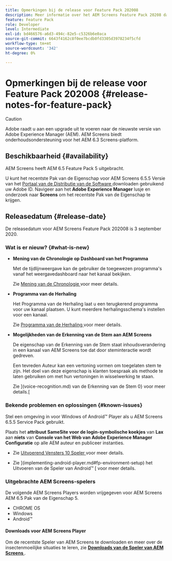 ```yaml
---
title: Opmerkingen bij de release voor Feature Pack 202008
description: Meer informatie over het AEM Screens Feature Pack 20208 dat op 3 september 2020 is uitgebracht.
feature: Feature Pack
role: Developer
level: Intermediate
exl-id: bd466576-a6d3-494c-82e5-c5326b6e0aca
source-git-commit: 6643f4162c8f0ee7bcdb0fd3305d3978234f5cfd
workflow-type: tm+mt
source-wordcount: '342'
ht-degree: 0%

---
```


# Opmerkingen bij de release voor Feature Pack 202008 {#release-notes-for-feature-pack}

>[!CAUTION]
>
>Adobe raadt u aan een upgrade uit te voeren naar de nieuwste versie van Adobe Experience Manager (AEM). AEM Screens biedt onderhoudsondersteuning voor het AEM 6.3 Screens-platform.

## Beschikbaarheid {#availability}

AEM Screens heeft AEM 6.5 Feature Pack 5 uitgebracht.

U kunt het recentste Pak van de Eigenschap voor AEM Screens 6.5.5 Versie van het [ Portaal van de Distributie van de Software ](https://experience.adobe.com/#/downloads/content/software-distribution/en/aem.html) downloaden gebruikend uw Adobe ID. Navigeer aan het **Adobe Experience Manager** lusje en onderzoek naar **Screens** om het recentste Pak van de Eigenschap te krijgen.

## Releasedatum {#release-date}

De releasedatum voor AEM Screens Feature Pack 202008 is 3 september 2020.

### Wat is er nieuw? {#what-is-new}

* **Mening van de Chronologie op Dashboard van het Programma**

  Met de tijdlijnweergave kan de gebruiker de toegewezen programma&#39;s vanaf het weergavedashboard naar het kanaal bekijken.

  Zie [ Mening van de Chronologie ](/help/user-guide/channel-assignment-latest-fp.md#timeline-view) voor meer details.

* **Programma van de Herhaling**

  Het Programma van de Herhaling laat u een terugkerend programma voor uw kanaal plaatsen. U kunt meerdere herhalingsschema&#39;s instellen voor een kanaal.

  Zie [ Programma van de Herhaling ](/help/user-guide/channel-assignment-latest-fp.md#recurrence-schedule) voor meer details.

* **Mogelijkheden van de Erkenning van de Stem aan AEM Screens**

  De eigenschap van de Erkenning van de Stem staat inhoudsverandering in een kanaal van AEM Screens toe dat door steminteractie wordt gedreven.

  Een tevreden Auteur kan een vertoning vormen om toegelaten stem te zijn. Het doel van deze eigenschap is klanten toespraak als methode te laten gebruiken om met hun vertoningen in wisselwerking te staan.

  Zie ](voice-recognition.md) van de Erkenning van de Stem 0} voor meer details.[

### Bekende problemen en oplossingen {#known-issues}

Stel een omgeving in voor Windows of Android™ Player als u AEM Screens 6.5.5 Service Pack gebruikt.

Plaats het **attribuut SameSite voor de login-symbolische koekjes** van **Lax** aan **niets** van **Console van het Web van Adobe Experience Manager
Configuratie** op alle AEM auteur en publiceer instanties.

* Zie [ Uitvoerend Vensters 10 Speler ](implementing-windows-player.md#fp-environment-setup) voor meer details.

* Zie ](implementing-android-player.md#fp-environment-setup) het Uitvoeren van de Speler van Android™ [ voor meer details.

### Uitgebrachte AEM Screens-spelers

De volgende AEM Screens Players worden vrijgegeven voor AEM Screens AEM 6.5 Pak van de Eigenschap 5.

* CHROME OS
* Windows
* Android™

#### Downloads voor AEM Screens Player

Om de recentste Speler van AEM Screens te downloaden en meer over de insectenmoeilijke situaties te leren, zie **[Downloads van de Speler van AEM Screens ](https://download.macromedia.com/screens/index.html)**.
